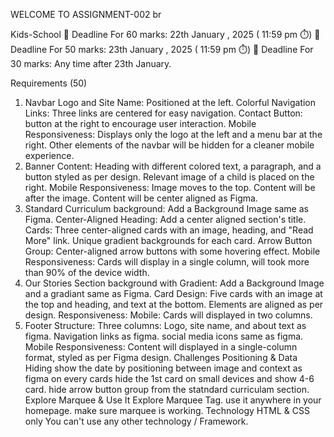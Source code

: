 WELCOME TO ASSIGNMENT-002 br

 Kids-School
📅 Deadline For 60 marks: 22th January , 2025 ( 11:59 pm ⏱️)
📅 Deadline For 50 marks: 23th January , 2025 ( 11:59 pm ⏱️)
📅 Deadline For 30 marks: Any time after 23th January.

Requirements (50)
1. Navbar
Logo and Site Name: Positioned at the left.
Colorful Navigation Links: Three links are centered for easy navigation.
Contact Button: button at the right to encourage user interaction.
Mobile Responsiveness:
Displays only the logo at the left and a menu bar at the right.
Other elements of the navbar will be hidden for a cleaner mobile experience.
2. Banner
Content:
Heading with different colored text, a paragraph, and a button styled as per design.
Relevant image of a child is placed on the right.
Mobile Responsiveness:
Image moves to the top.
Content will be after the image.
Content will be center aligned as Figma.
3. Standard Curriculum
background: Add a Background Image same as Figma.
Center-Aligned Heading: Add a center aligned section's title.
Cards:
Three center-aligned cards with an image, heading, and "Read More" link.
Unique gradient backgrounds for each card.
Arrow Button Group: Center-aligned arrow buttons with some hovering effect.
Mobile Responsiveness:
Cards will display in a single column, will took more than 90% of the device width.
4. Our Stories Section
background with Gradient: Add a Background Image and a gradiant same as Figma.
Card Design:
Five cards with an image at the top and heading, and text at the bottom.
Elements are aligned as per design.
Responsiveness:
Mobile: Cards will displayed in two columns.
5. Footer
Structure:
Three columns:
Logo, site name, and about text as figma.
Navigation links as figma.
social media icons same as figma.
Mobile Responsiveness:
Content will displayed in a single-column format, styled as per Figma design.
Challenges
Positioning & Data Hiding
show the date by positioning between image and context as figma on every cards
hide the 1st card on small devices and show 4-6 card.
hide arrow button group from the statndard curriculam section.
Explore Marquee & Use It
Explore Marquee Tag. use it anywhere in your homepage. make sure marquee is working.
Technology
HTML & CSS only
You can't use any other technology / Framework.
